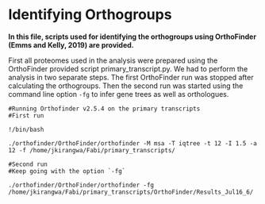 # Identifying Orthogroups
__In this file, scripts used for identifying the orthogroups using OrthoFinder (Emms and Kelly, 2019) are provided.__

First all proteomes used in the analysis were prepared using the OrthoFinder provided script primary_transcript.py.
We had to perform the analysis in two separate steps. The first OrthoFinder run was stopped after calculating the orthogroups. Then the second run was started using the command line option `-fg` to infer gene trees as well as orthologues.

```
#Running Orthofinder v2.5.4 on the primary transcripts
#First run

!/bin/bash 

./orthofinder/OrthoFinder/orthofinder -M msa -T iqtree -t 12 -I 1.5 -a 12 -f /home/jkirangwa/Fabi/primary_transcripts/

#Second run
#Keep going with the option `-fg`

./orthofinder/OrthoFinder/orthofinder -fg /home/jkirangwa/Fabi/primary_transcripts/OrthoFinder/Results_Jul16_6/
```
